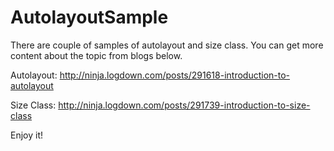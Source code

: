 # AutolayoutSample
There are couple of samples of autolayout and size class.
You can get more content about the topic from blogs below.

Autolayout: http://ninja.logdown.com/posts/291618-introduction-to-autolayout

Size Class: http://ninja.logdown.com/posts/291739-introduction-to-size-class

Enjoy it!
